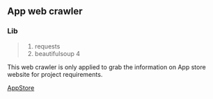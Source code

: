 ## App web crawler

### Lib
> 1. requests
> 2. beautifulsoup 4

This web crawler is only applied to grab the information on App store website for project requirements.

[AppStore](https://itunes.apple.com/us/genre/ios/id36?mt=8)

